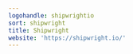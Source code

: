 ```yaml
---
logohandle: shipwrightio
sort: shipwright
title: Shipwright
website: 'https://shipwright.io/'
---
```

